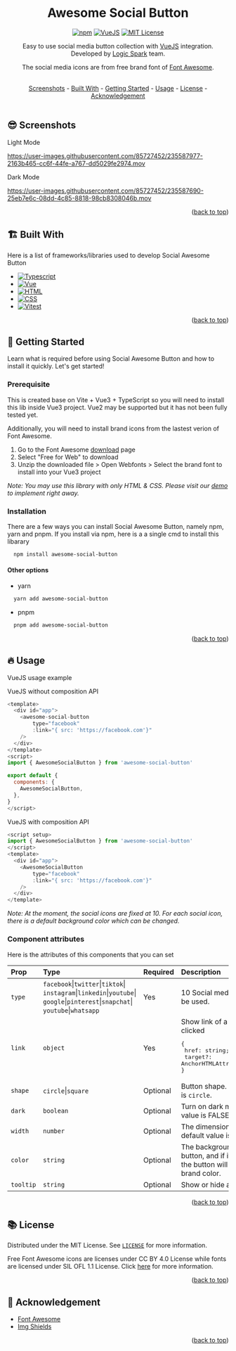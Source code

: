<a id="readme-top"></a>

<div align="center">
  <h1>Awesome Social Button</h1>
  
  [![npm](https://img.shields.io/npm/v/awesome-social-button)][package-url]
  [![VueJS](https://img.shields.io/badge/VueJS-3.0.x-%2341B883)][vue-url]
  [![MIT License](https://img.shields.io/badge/License-MIT-green.svg)](https://github.com/logicspark/awesome-social-button/blob/main/LICENSE)
  
  
</div>

<p align=center> Easy to use social media button collection with <a href="https://vuejs.org/">VueJS<a/> integration. Developed by <a href="https://logicspark.com">Logic Spark</a> team. </p>

<p align=center> The social media icons are from free brand font of <a href="https://fontawesome.com/">Font Awesome<a/>. </p>
<br>

<div align="center">
  <a href="#sunglasses-screenshots">Screenshots</a> - 
  <a href="#building_construction-built-with">Built With</a> - 
  <a href="#rocket-getting-started">Getting Started</a> - 
  <a href="#fire-usage">Usage</a> -
  <a href="#books-license">License</a> -
  <a href="#pray-acknowledgement">Acknowledgement</a>
</div>

<br>

## :sunglasses: Screenshots

Light Mode

https://user-images.githubusercontent.com/85727452/235587977-2163b465-cc6f-44fe-a767-dd5029fe2974.mov

Dark Mode

https://user-images.githubusercontent.com/85727452/235587690-25eb7e6c-08dd-4c85-8818-98cb8308046b.mov

<p align="right">(<a href="#readme-top">back to top</a>)

## :building_construction: Built With

Here is a list of frameworks/libraries used to develop Social Awesome Button

- [![Typescript][typescript]][typescript-url]
- [![Vue][vue]][vue-url]
- [![HTML][html]][html-url]
- [![CSS][css]][css-url]
- [![Vitest][vitest]][vitest-url]

<p align="right">(<a href="#readme-top">back to top</a>)

## :rocket: Getting Started

Learn what is required before using Social Awesome Button and how to install it quickly. Let's get started!

### Prerequisite

This is created base on Vite + Vue3 + TypeScript so you will need to install this lib inside Vue3 project. Vue2 may be supported but it has not been fully tested yet.

Additionally, you will need to install brand icons from the lastest verion of Font Awesome.

1. Go to the Font Awesome [download](https://fontawesome.com/download) page
2. Select "Free for Web" to download
3. Unzip the downloaded file > Open Webfonts > Select the brand font to install into your Vue3 project

_Note: You may use this library with only HTML & CSS. Please visit our [demo](https://awesome-social-button.logicspark.com) to implement right away._

### Installation

There are a few ways you can install Social Awesome Button, namely npm, yarn and pnpm. If you install via npm, here is a a single cmd to install this libarary

```sh
  npm install awesome-social-button
```

#### Other options

- yarn

```sh
  yarn add awesome-social-button
```

- pnpm

```sh
  pnpm add awesome-social-button
```

<p align="right">(<a href="#readme-top">back to top</a>)

## :fire: Usage

VueJS usage example

VueJS without composition API

```javascript
<template>
  <div id="app">
    <awesome-social-button
        type="facebook"
        :link="{ src: 'https://facebook.com'}"
    />
  </div>
</template>
<script>
import { AwesomeSocialButton } from 'awesome-social-button'

export default {
  components: {
    AwesomeSocialButton,
  },
}
</script>
```

VueJS with composition API

```javascript
<script setup>
import { AwesomeSocialButton } from 'awesome-social-button'
</script>
<template>
  <div id="app">
    <AwesomeSocialButton
        type="facebook"
        :link="{ src: 'https://facebook.com'}"
    />
  </div>
</template>

```

_Note: At the moment, the social icons are fixed at 10. For each social icon, there is a default background color which can be changed._

### Component attributes

Here is the attributes of this components that you can set

| Prop      | Type                                                                                                                                      | Required | Description                                                                                                                   |
| :-------- | :---------------------------------------------------------------------------------------------------------------------------------------- | :------- | :---------------------------------------------------------------------------------------------------------------------------- |
| `type`    | `facebook`\|`twitter`\|`tiktok`\|<br>`instagram`\|`linkedin`\|`youtube`\|<br>`google`\|`pinterest`\|`snapchat`\|<br>`youtube`\|`whatsapp` | Yes      | 10 Social media icons that can be used.                                                                                       |
| `link`    | `object`                                                                                                                                  | Yes      | Show link of a button when it is clicked<br><pre>{<br> href: string; <br> target?: AnchorHTMLAttributes["target"] <br>}</pre> |
| `shape`   | `circle`\|`square`                                                                                                                        | Optional | Button shape. The defaul value is `circle`.                                                                                   |
| `dark`    | `boolean`                                                                                                                                 | Optional | Turn on dark mode. The default value is FALSE.                                                                                |
| `width`   | `number`                                                                                                                                  | Optional | The dimension of a button. The default value is 40.                                                                           |
| `color`   | `string`                                                                                                                                  | Optional | The background color of a button, and if it's not specified, the button will use the default brand color.                     |
| `tooltip` | `string`                                                                                                                                  | Optional | Show or hide a tooltip message                                                                                                |

<p align="right">(<a href="#readme-top">back to top</a>)
  
  
[TypeScript]: https://img.shields.io/badge/typescript-007ACC?style=for-the-badge&logo=typescript&logoColor=white
[typescript-url]: https://www.typescriptlang.org/
[Html]: https://img.shields.io/badge/HTML-239120?style=for-the-badge&logo=html5&logoColor=white
[html-url]: https://www.w3schools.com/html/
[Css]: https://img.shields.io/badge/CSS-239120?&style=for-the-badge&logo=css3&logoColor=white
[css-url]: https://www.w3schools.com/css/
[Vue]: https://img.shields.io/badge/vue.js-42B883?style=for-the-badge&logo=vuedotjs&logoColor=white
[Vue-url]: https://vuejs.org/
[Vitest]: https://img.shields.io/badge/vitest-edd532?style=for-the-badge&logo=vitest&logoColor=black
[vitest-url]: https://vitest.dev/
[package-url]: https://www.npmjs.com/package/awesome-social-button

## :books: License

Distributed under the MIT License. See [`LICENSE`](https://github.com/logicspark/awesome-social-button/blob/main/LICENSE) for more information.

Free Font Awesome icons are licenses under CC BY 4.0 License while fonts are licensed under SIL OFL 1.1 License. Click [here](https://fontawesome.com/license/free) for more information.

<p align="right">(<a href="#readme-top">back to top</a>)

## :pray: Acknowledgement

- [Font Awesome](https://fontawesome.com/)
- [Img Shields](https://shields.io)

<p align="right">(<a href="#readme-top">back to top</a>)
